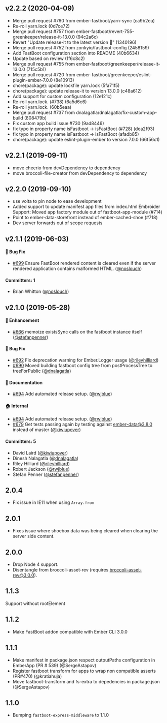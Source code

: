 ## v2.2.2 (2020-04-09)

* Merge pull request #760 from ember-fastboot/yarn-sync (ca9b2ea)
* Re-roll yarn.lock (0d7ce72)
* Merge pull request #757 from ember-fastboot/revert-755-greenkeeper/release-it-13.0.0 (94c2a6c)
* Revert "Update release-it to the latest version 🚀" (1340196)
* Merge pull request #752 from zonkyio/fastboot-config (2458159)
* Add FastBoot configuration section into README (40b6634)
* Update based on review (1f6c8c2)
* Merge pull request #755 from ember-fastboot/greenkeeper/release-it-13.0.0 (715c5b1)
* Merge pull request #720 from ember-fastboot/greenkeeper/eslint-plugin-ember-7.0.0 (8e10913)
* chore(package): update lockfile yarn.lock (5fa71f5)
* chore(package): update release-it to version 13.0.0 (c48a612)
* Add support for custom configuration (12e121c)
* Re-roll yarn.lock. (#738) (6a5d6c6)
* Re-roll yarn.lock. (60b5eaa)
* Merge pull request #737 from dnalagatla/dnalagatla/fix-custom-app-build (808479b)
* Fix custom app build issue #730 (9ad8446)
* fix typo in property name isFastboot -> isFastBoot (#728) (dea2f93)
* fix typo in property name isFastboot -> isFastBoot (afadb85)
* chore(package): update eslint-plugin-ember to version 7.0.0 (66f56c1)


## v2.2.1 (2019-09-11)

* move cheerio from devDependency to dependency
* move broccoli-file-creator from devDependency to dependency

## v2.2.0 (2019-09-10)

* use volta to pin node to ease development
* Added support to update manifest app files from index.html
 Embroider Support: Moved app factory module out of fastboot-app-module (#714)
* Point to ember-data-storefront instead of ember-cached-shoe (#718)
* Dev server forwards out of scope requests

## v2.1.1 (2019-06-03)

#### :bug: Bug Fix
* [#699](https://github.com/ember-fastboot/ember-cli-fastboot/pull/699) Ensure FastBoot rendered content is cleared even if the server rendered application contains malformed HTML. ([@noslouch](https://github.com/noslouch))

#### Committers: 1
- Brian Whitton ([@noslouch](https://github.com/noslouch))

## v2.1.0 (2019-05-28)

#### :rocket: Enhancement
* [#666](https://github.com/ember-fastboot/ember-cli-fastboot/pull/666) memoize existsSync calls on the fastboot instance itself ([@stefanpenner](https://github.com/stefanpenner))

#### :bug: Bug Fix
* [#692](https://github.com/ember-fastboot/ember-cli-fastboot/pull/692) Fix deprecation warning for Ember.Logger usage ([@rileyhilliard](https://github.com/rileyhilliard))
* [#690](https://github.com/ember-fastboot/ember-cli-fastboot/pull/690) Moved building fastboot config tree from postProcessTree to treeForPublic ([@dnalagatla](https://github.com/dnalagatla))

#### :memo: Documentation
* [#694](https://github.com/ember-fastboot/ember-cli-fastboot/pull/694) Add automated release setup. ([@rwjblue](https://github.com/rwjblue))

#### :house: Internal
* [#694](https://github.com/ember-fastboot/ember-cli-fastboot/pull/694) Add automated release setup. ([@rwjblue](https://github.com/rwjblue))
* [#679](https://github.com/ember-fastboot/ember-cli-fastboot/pull/679) Get tests passing again by testing against ember-data@3.8.0 instead of master ([@kiwiupover](https://github.com/kiwiupover))

#### Committers: 5
- David Laird ([@kiwiupover](https://github.com/kiwiupover))
- Dinesh Nalagatla ([@dnalagatla](https://github.com/dnalagatla))
- Riley Hilliard ([@rileyhilliard](https://github.com/rileyhilliard))
- Robert Jackson ([@rwjblue](https://github.com/rwjblue))
- Stefan Penner ([@stefanpenner](https://github.com/stefanpenner))

## 2.0.4

* Fix issue in IE11 when using `Array.from`

## 2.0.1
* Fixes issue where shoebox data was being cleared when clearing the server side content.

## 2.0.0

* Drop Node 4 support.
* Disentangle from broccoli-asset-rev (requires broccoli-asset-rev@3.0.0).

## 1.1.3

Support without rootElement

## 1.1.2

* Make FastBoot addon compatible with Ember CLI 3.0.0

## 1.1.1

* Make manifest in package.json respect outputPaths configuration in EmberApp (PR # 539) (@SergeAstapov)
* Register fastboot transform for apps to wrap non compatible asserts (PR#470) (@kratiahuja)
* Move fastboot-transform and fs-extra to depedencies in package.json (@SergeAstapov)

## 1.1.0

* Bumping `fastboot-express-middleware` to 1.1.0
